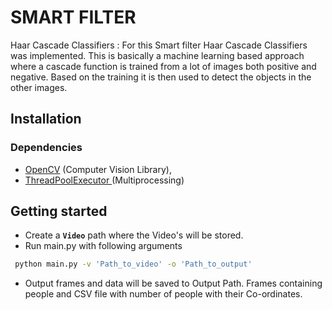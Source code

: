 # SMART FILTER
Haar Cascade Classifiers : For this Smart filter Haar Cascade Classifiers was implemented. This is basically a machine learning based approach where a cascade function is trained from a lot of images both positive and negative. Based on the training it is then used to detect the objects in the other images.

## Installation

### Dependencies
- [OpenCV](http://opencv.org/) (Computer Vision Library),
- [ThreadPoolExecutor ](https://docs.spring.io/spring-framework/docs/current/javadoc-api/org/springframework/scheduling/concurrent/ThreadPoolTaskExecutor.html)(Multiprocessing)

## Getting started
* Create a **`Video`** path where the Video's will be stored.
* Run main.py with following arguments

  
```bash
 python main.py -v 'Path_to_video' -o 'Path_to_output'

```
* Output frames and data will be saved to Output Path. Frames containing people and CSV file with number of people with their Co-ordinates.    
